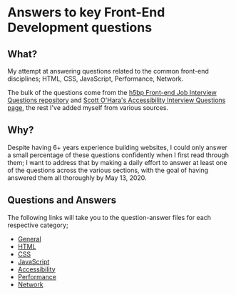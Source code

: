 # Answers to key Front-End Development questions

## What?
My attempt at answering questions related to the common front-end disciplines; HTML, CSS, JavaScript, Performance, Network.

The bulk of the questions come from the [h5bp Front-end Job Interview Questions repository](https://github.com/h5bp/Front-end-Developer-Interview-Questions) and [Scott O'Hara's Accessibility Interview Questions page](https://scottaohara.github.io/accessibility_interview_questions/), the rest I've added myself from various sources.

## Why?
Despite having 6+ years experience building websites, I could only answer a small percentage of these questions confidently when I first read through them; I want to address that by making a daily effort to answer at least one of the questions across the various sections, with the goal of having answered them all thoroughly by May 13, 2020.


## Questions and Answers
The following links will take you to the question-answer files for each respective category;

- [General](questions-answers/general.md)
- [HTML](questions-answers/html.md)
- [CSS](questions-answers/css.md)
- [JavaScript](questions-answers/javascript.md)
- [Accessibility](questions-answers/accessibility.md)
- [Performance](questions-answers/performance.md)
- [Network](questions-answers/network.md)